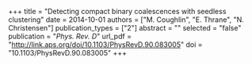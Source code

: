 +++
title = "Detecting compact binary coalescences with seedless clustering"
date = 2014-10-01
authors = ["M. Coughlin", "E. Thrane", "N. Christensen"]
publication_types = ["2"]
abstract = ""
selected = "false"
publication = "*Phys. Rev. D*"
url_pdf = "http://link.aps.org/doi/10.1103/PhysRevD.90.083005"
doi = "10.1103/PhysRevD.90.083005"
+++

